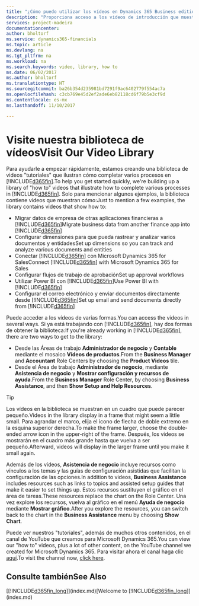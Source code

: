 ```yaml
---
title: "¿Cómo puedo utilizar los vídeos en Dynamics 365 Business edition? | Documentos de Microsoft"
description: "Proporciona acceso a los videos de introducción que muestran como realizar tareas comunes."
services: project-madeira
documentationcenter: 
author: bholtorf
ms.service: dynamics365-financials
ms.topic: article
ms.devlang: na
ms.tgt_pltfrm: na
ms.workload: na
ms.search.keywords: video, library, how to
ms.date: 06/02/2017
ms.author: bholtorf
ms.translationtype: HT
ms.sourcegitcommit: ba26b354d235981bd7291f9ac6402779f554ac7a
ms.openlocfilehash: c3cb769e45d2ef2ade6eb82118cd6f79b5e3cf9d
ms.contentlocale: es-mx
ms.lasthandoff: 11/10/2017

---
```

# <a name="visit-our-video-library"></a><span data-ttu-id="e6503-103">Visite nuestra biblioteca de vídeos</span><span class="sxs-lookup"><span data-stu-id="e6503-103">Visit Our Video Library</span></span>
<span data-ttu-id="e6503-104">Para ayudarle a empezar rápidamente, estamos creando una biblioteca de videos "tutoriales" que ilustran cómo completar varios procesos en [!INCLUDE[d365fin](includes/d365fin_md.md)].</span><span class="sxs-lookup"><span data-stu-id="e6503-104">To help you get started quickly, we're building up a library of "how to" videos that illustrate how to complete various processes in [!INCLUDE[d365fin](includes/d365fin_md.md)].</span></span> <span data-ttu-id="e6503-105">Solo para mencionar algunos ejemplos, la biblioteca contiene videos que muestran cómo:</span><span class="sxs-lookup"><span data-stu-id="e6503-105">Just to mention a few examples, the library contains videos that show how to:</span></span>  

* <span data-ttu-id="e6503-106">Migrar datos de empresa de otras aplicaciones financieras a [!INCLUDE[d365fin](includes/d365fin_md.md)]</span><span class="sxs-lookup"><span data-stu-id="e6503-106">Migrate business data from another finance app into [!INCLUDE[d365fin](includes/d365fin_md.md)]</span></span>  
* <span data-ttu-id="e6503-107">Configurar dimensiones para que pueda rastrear y analizar varios documentos y entidades</span><span class="sxs-lookup"><span data-stu-id="e6503-107">Set up dimensions so you can track and analyze various documents and entities</span></span>
* <span data-ttu-id="e6503-108">Conectar [!INCLUDE[d365fin](includes/d365fin_md.md)] con Microsoft Dynamics 365 for Sales</span><span class="sxs-lookup"><span data-stu-id="e6503-108">Connect [!INCLUDE[d365fin](includes/d365fin_md.md)] with Microsoft Dynamics 365 for Sales</span></span>
* <span data-ttu-id="e6503-109">Configurar flujos de trabajo de aprobación</span><span class="sxs-lookup"><span data-stu-id="e6503-109">Set up approval workflows</span></span>  
* <span data-ttu-id="e6503-110">Utilizar Power BI con [!INCLUDE[d365fin](includes/d365fin_md.md)]</span><span class="sxs-lookup"><span data-stu-id="e6503-110">Use Power BI with [!INCLUDE[d365fin](includes/d365fin_md.md)]</span></span>  
* <span data-ttu-id="e6503-111">Configurar el correo electrónico y enviar documentos directamente desde [!INCLUDE[d365fin](includes/d365fin_md.md)]</span><span class="sxs-lookup"><span data-stu-id="e6503-111">Set up email and send documents directly from [!INCLUDE[d365fin](includes/d365fin_md.md)]</span></span>  

<span data-ttu-id="e6503-112">Puede acceder a los vídeos de varias formas.</span><span class="sxs-lookup"><span data-stu-id="e6503-112">You can access the videos in several ways.</span></span> <span data-ttu-id="e6503-113">Si ya está trabajando con [!INCLUDE[d365fin](includes/d365fin_md.md)], hay dos formas de obtener la biblioteca:</span><span class="sxs-lookup"><span data-stu-id="e6503-113">If you're already working in [!INCLUDE[d365fin](includes/d365fin_md.md)], there are two ways to get to the library:</span></span>

* <span data-ttu-id="e6503-114">Desde las Áreas de trabajo **Administrador de negocio** y **Contable** mediante el mosaico **Vídeos de productos**.</span><span class="sxs-lookup"><span data-stu-id="e6503-114">From the **Business Manager** and **Accountant** Role Centers by choosing the **Product Videos** tile.</span></span>  
* <span data-ttu-id="e6503-115">Desde el Área de trabajo **Administrador de negocio**, mediante **Asistencia de negocio** y **Mostrar configuración y recursos de ayuda**.</span><span class="sxs-lookup"><span data-stu-id="e6503-115">From the **Business Manager** Role Center, by choosing **Business Assistance**, and then **Show Setup and Help Resources**.</span></span>  

> [!Tip]  
> <span data-ttu-id="e6503-116">Los vídeos en la biblioteca se muestran en un cuadro que puede parecer pequeño.</span><span class="sxs-lookup"><span data-stu-id="e6503-116">Videos in the library display in a frame that might seem a little small.</span></span> <span data-ttu-id="e6503-117">Para agrandar el marco, elija el icono de flecha de doble extremo en la esquina superior derecha.</span><span class="sxs-lookup"><span data-stu-id="e6503-117">To make the frame larger, choose the double-ended arrow icon in the upper-right of the frame.</span></span> <span data-ttu-id="e6503-118">Después, los videos se mostrarán en el cuadro más grande hasta que vuelva a ser pequeño.</span><span class="sxs-lookup"><span data-stu-id="e6503-118">Afterward, videos will display in the larger frame until you make it small again.</span></span>  

<span data-ttu-id="e6503-119">Además de los vídeos, **Asistencia de negocio** incluye recursos como vínculos a los temas y las guías de configuración asistidas que facilitan la configuración de las opciones.</span><span class="sxs-lookup"><span data-stu-id="e6503-119">In addition to videos, **Business Assistance** includes resources such as links to topics and assisted setup guides that make it easier to set things up.</span></span> <span data-ttu-id="e6503-120">Estos recursos sustituyen el gráfico en el área de tareas.</span><span class="sxs-lookup"><span data-stu-id="e6503-120">These resources replace the chart on the Role Center.</span></span> <span data-ttu-id="e6503-121">Una vez explore los recursos, vuelva al gráfico en el menú **Ayuda de negocio** mediante **Mostrar gráfico**.</span><span class="sxs-lookup"><span data-stu-id="e6503-121">After you explore the resources, you can switch back to the chart in the **Business Assistance** menu by choosing **Show Chart**.</span></span>  
  
<span data-ttu-id="e6503-122">Puede ver nuestros "tutoriales", además de muchos otros contenidos, en el canal de YouTube que creamos para Microsoft Dynamics 365.</span><span class="sxs-lookup"><span data-stu-id="e6503-122">You can view our "how to" videos, plus a lot of other content, on the YouTube channel we created for Microsoft Dynamics 365.</span></span> <span data-ttu-id="e6503-123">Para visitar ahora el canal haga clic [aquí](https://go.microsoft.com/fwlink/?linkid=851533).</span><span class="sxs-lookup"><span data-stu-id="e6503-123">To visit the channel now, [click here](https://go.microsoft.com/fwlink/?linkid=851533).</span></span>

## <a name="see-also"></a><span data-ttu-id="e6503-124">Consulte también</span><span class="sxs-lookup"><span data-stu-id="e6503-124">See Also</span></span>
<span data-ttu-id="e6503-125">[[!INCLUDE[d365fin_long](includes/d365fin_long_md.md)]](index.md)</span><span class="sxs-lookup"><span data-stu-id="e6503-125">[Welcome to [!INCLUDE[d365fin_long](includes/d365fin_long_md.md)]](index.md)</span></span>

